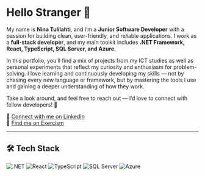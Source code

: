 # Hello Stranger 👋  

My name is **Nina Tulilahti**, and I’m a **Junior Software Developer** with a passion for building clean, user-friendly, and reliable applications. I work as a **full-stack developer**, and my main toolkit includes **.NET Framework, React, TypeScript, SQL Server, and Azure**.  

In this portfolio, you’ll find a mix of projects from my ICT studies as well as personal experiments that reflect my curiosity and enthusiasm for problem-solving. I love learning and continuously developing my skills — not by chasing every new language or framework, but by mastering the tools I use and gaining a deeper understanding of how they work.  

Take a look around, and feel free to reach out — I’d love to connect with fellow developers! 🚀  

🔗 [Connect with me on LinkedIn](https://www.linkedin.com/in/nina-tulilahti/)  
🔗 [Find me on Exercism](https://exercism.org/profiles/NinsQ) 

---

## 🛠️ Tech Stack  
![.NET](https://img.shields.io/badge/.NET-512BD4?style=for-the-badge&logo=dotnet&logoColor=white) ![React](https://img.shields.io/badge/React-20232A?style=for-the-badge&logo=react&logoColor=61DAFB) ![TypeScript](https://img.shields.io/badge/TypeScript-007ACC?style=for-the-badge&logo=typescript&logoColor=white) ![SQL Server](https://img.shields.io/badge/SQL%20Server-CC2927?style=for-the-badge&logo=microsoft-sql-server&logoColor=white) ![Azure](https://img.shields.io/badge/Azure-0078D4?style=for-the-badge&logo=microsoft-azure&logoColor=white)  

